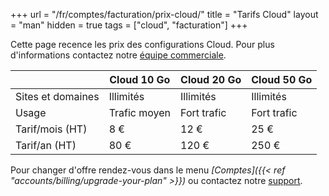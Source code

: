 +++
url = "/fr/comptes/facturation/prix-cloud/"
title = "Tarifs Cloud"
layout = "man"
hidden = true
tags = ["cloud", "facturation"]
+++

Cette page recence les prix des configurations Cloud. Pour plus d'informations contactez notre [équipe commerciale](https://www.alwaysdata.com/fr/#contact).

|                   | Cloud 10 Go  | Cloud 20 Go | Cloud 50 Go |
| ----------------- | ------------ | ----------- | ----------- |
| Sites et domaines | Illimités    | Illimités   | Illimités   |
| Usage             | Trafic moyen | Fort trafic | Fort trafic |
| Tarif/mois (HT)   | 8 €          | 12 €        | 25 €        |
| Tarif/an (HT)     | 80 €         | 120 €       | 250 €       |

Pour changer d'offre rendez-vous dans le menu *[Comptes]({{< ref "accounts/billing/upgrade-your-plan" >}})* ou contactez notre [support](https://admin.alwaysdata.com/support/).
